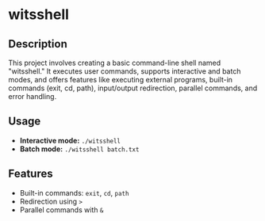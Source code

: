 # witsshell

## Description
This project involves creating a basic command-line shell named "witsshell." It executes user commands, supports interactive and batch modes, and offers features like executing external programs, built-in commands (exit, cd, path), input/output redirection, parallel commands, and error handling.

## Usage
- **Interactive mode:** `./witsshell`
- **Batch mode:** `./witsshell batch.txt`

## Features
- Built-in commands: `exit`, `cd`, `path`
- Redirection using `>`
- Parallel commands with `&`
